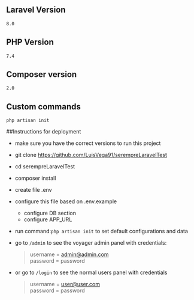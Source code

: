 ## Laravel Version
    8.0

## PHP Version
    7.4

## Composer version
    2.0

## Custom commands
    php artisan init

##Instructions for deployment
- make sure you have the correct versions to run this project
- git clone https://github.com/LuisVega91/serempreLaravelTest
- cd serempreLaravelTest
- composer install
- create file .env
- configure this file based on .env.example
  - configure DB section
  - configure APP_URL
- run command:`php artisan init` to set default configurations and data
- go to `/admin` to see the voyager admin panel with credentials:
   
   > username = admin@admin.com <br>
   > password = password

- or go to `/login` to see the normal users panel with credentials
  > username = user@user.com <br>
  > password = password
